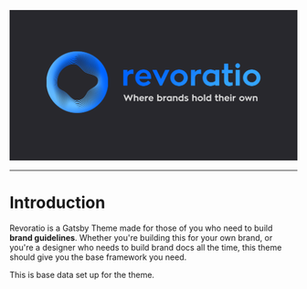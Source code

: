 ![Revoratio](static/banner.png)

---

# Introduction

Revoratio is a Gatsby Theme made for those of you who need to build **brand guidelines**. Whether you're building this for your own brand, or you're a designer who needs to build brand docs all the time, this theme should give you the base framework you need. 

This is base data set up for the theme.